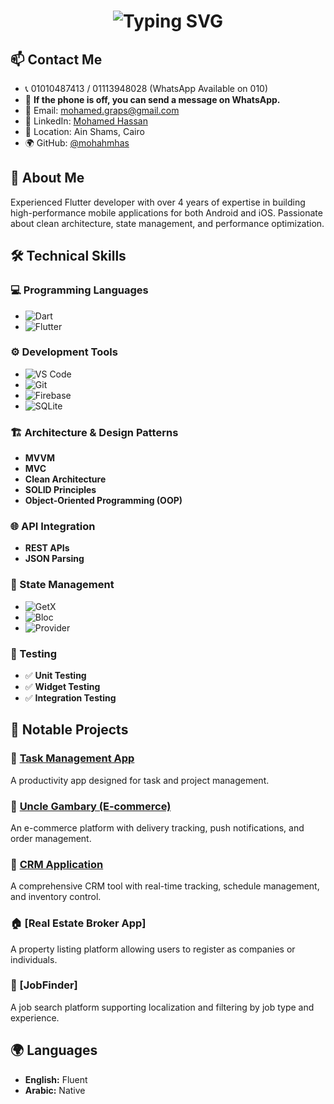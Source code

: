 <h1 align="center">
  <img src="https://readme-typing-svg.herokuapp.com?font=Fira+Code&weight=700&size=30&pause=1000&color=000000&width=435&lines=Hi+there%2C+I'm+Mohamed+Ahmed+Hassan+%F0%9F%91%8B" alt="Typing SVG">
</h1>

## 📫 Contact Me  
- 📞 01010487413 / 01113948028 (WhatsApp Available on 010)
- 💬 **If the phone is off, you can send a message on WhatsApp.** 
- 📧 Email: [mohamed.graps@gmail.com](mailto:mohamed.graps@gmail.com)  
- 💼 LinkedIn: [Mohamed Hassan](https://www.linkedin.com/in/mohamed-hassan-a801a7187/)  
- 🏡 Location: Ain Shams, Cairo  
- 🌍 GitHub: [@mohahmhas](https://github.com/mohahmhas?tab=repositories)  

## 🚀 About Me  
Experienced Flutter developer with over 4 years of expertise in building high-performance mobile applications for both Android and iOS. Passionate about clean architecture, state management, and performance optimization.

## 🛠️ Technical Skills  

### 💻 Programming Languages  
- ![Dart](https://img.shields.io/badge/Dart-0175C2?style=for-the-badge&logo=dart&logoColor=white) 
- ![Flutter](https://img.shields.io/badge/Flutter-02569B?style=for-the-badge&logo=flutter&logoColor=white) 

### ⚙️ Development Tools  
- ![VS Code](https://img.shields.io/badge/VS%20Code-007ACC?style=for-the-badge&logo=visual-studio-code&logoColor=white) 
- ![Git](https://img.shields.io/badge/Git-F05032?style=for-the-badge&logo=git&logoColor=white) 
- ![Firebase](https://img.shields.io/badge/Firebase-FFCA28?style=for-the-badge&logo=firebase&logoColor=black) 
- ![SQLite](https://img.shields.io/badge/SQLite-003B57?style=for-the-badge&logo=sqlite&logoColor=white) 

### 🏗️ Architecture & Design Patterns  
- **MVVM**  
- **MVC**  
- **Clean Architecture**  
- **SOLID Principles**  
- **Object-Oriented Programming (OOP)**  

### 🌐 API Integration  
- **REST APIs**  
- **JSON Parsing**  

### 📌 State Management  
- ![GetX](https://img.shields.io/badge/GetX-FFC107?style=for-the-badge&logo=getx&logoColor=black) 
- ![Bloc](https://img.shields.io/badge/Bloc-00A8E1?style=for-the-badge&logo=flutter&logoColor=white)   
- ![Provider](https://img.shields.io/badge/Provider-4CAF50?style=for-the-badge&logo=flutter&logoColor=white) 

### 🧪 Testing  
- ✅ **Unit Testing**  
- ✅ **Widget Testing**  
- ✅ **Integration Testing**  

## 📂 Notable Projects  

### 🎯 [Task Management App](https://apps.apple.com/uz/app/task/id6648788021)  
A productivity app designed for task and project management.  

### 🛒 [Uncle Gambary (E-commerce)](https://play.google.com/store/apps/details?id=com.AirPoint.UncleGamabry&hl=ar)  
An e-commerce platform with delivery tracking, push notifications, and order management.  

### 🏢 [CRM Application](https://www.airpoint-eg.com/web/)  
A comprehensive CRM tool with real-time tracking, schedule management, and inventory control.  

### 🏠 [Real Estate Broker App]  
A property listing platform allowing users to register as companies or individuals.  

### 🔎 [JobFinder]  
A job search platform supporting localization and filtering by job type and experience.  

## 🌍 Languages  
- **English:** Fluent  
- **Arabic:** Native  


